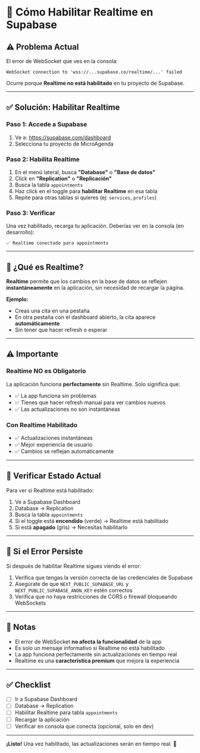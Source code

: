 # 🔴 Cómo Habilitar Realtime en Supabase

## ⚠️ Problema Actual

El error de WebSocket que ves en la consola:
```
WebSocket connection to 'wss://...supabase.co/realtime/...' failed
```

Ocurre porque **Realtime no está habilitado** en tu proyecto de Supabase.

---

## ✅ Solución: Habilitar Realtime

### Paso 1: Accede a Supabase

1. Ve a: https://supabase.com/dashboard
2. Selecciona tu proyecto de MicroAgenda

### Paso 2: Habilita Realtime

1. En el menú lateral, busca **"Database"** o **"Base de datos"**
2. Click en **"Replication"** o **"Replicación"**
3. Busca la tabla `appointments`
4. Haz click en el toggle para **habilitar Realtime** en esa tabla
5. Repite para otras tablas si quieres (ej: `services`, `profiles`)

### Paso 3: Verificar

Una vez habilitado, recarga tu aplicación. Deberías ver en la consola (en desarrollo):
```
✅ Realtime conectado para appointments
```

---

## 🎯 ¿Qué es Realtime?

**Realtime** permite que los cambios en la base de datos se reflejen **instantáneamente** en la aplicación, sin necesidad de recargar la página.

**Ejemplo:**
- Creas una cita en una pestaña
- En otra pestaña con el dashboard abierto, la cita aparece **automáticamente**
- Sin tener que hacer refresh o esperar

---

## ⚠️ Importante

### Realtime NO es Obligatorio

La aplicación funciona **perfectamente** sin Realtime. Solo significa que:

- ✅ La app funciona sin problemas
- ✅ Tienes que hacer refresh manual para ver cambios nuevos
- ✅ Las actualizaciones no son instantáneas

### Con Realtime Habilitado

- ✅ Actualizaciones instantáneas
- ✅ Mejor experiencia de usuario
- ✅ Cambios se reflejan automáticamente

---

## 🔧 Verificar Estado Actual

Para ver si Realtime está habilitado:

1. Ve a Supabase Dashboard
2. Database → Replication
3. Busca la tabla `appointments`
4. Si el toggle está **encendido** (verde) → Realtime está habilitado
5. Si está **apagado** (gris) → Necesitas habilitarlo

---

## 🐛 Si el Error Persiste

Si después de habilitar Realtime sigues viendo el error:

1. Verifica que tengas la versión correcta de las credenciales de Supabase
2. Asegúrate de que `NEXT_PUBLIC_SUPABASE_URL` y `NEXT_PUBLIC_SUPABASE_ANON_KEY` estén correctos
3. Verifica que no haya restricciones de CORS o firewall bloqueando WebSockets

---

## 📝 Notas

- El error de WebSocket **no afecta la funcionalidad** de la app
- Es solo un mensaje informativo si Realtime no está habilitado
- La app funciona perfectamente sin actualizaciones en tiempo real
- Realtime es una **característica premium** que mejora la experiencia

---

## ✅ Checklist

- [ ] Ir a Supabase Dashboard
- [ ] Database → Replication
- [ ] Habilitar Realtime para tabla `appointments`
- [ ] Recargar la aplicación
- [ ] Verificar en consola que conecta (opcional, solo en dev)

---

**¡Listo!** Una vez habilitado, las actualizaciones serán en tiempo real. 🎉

